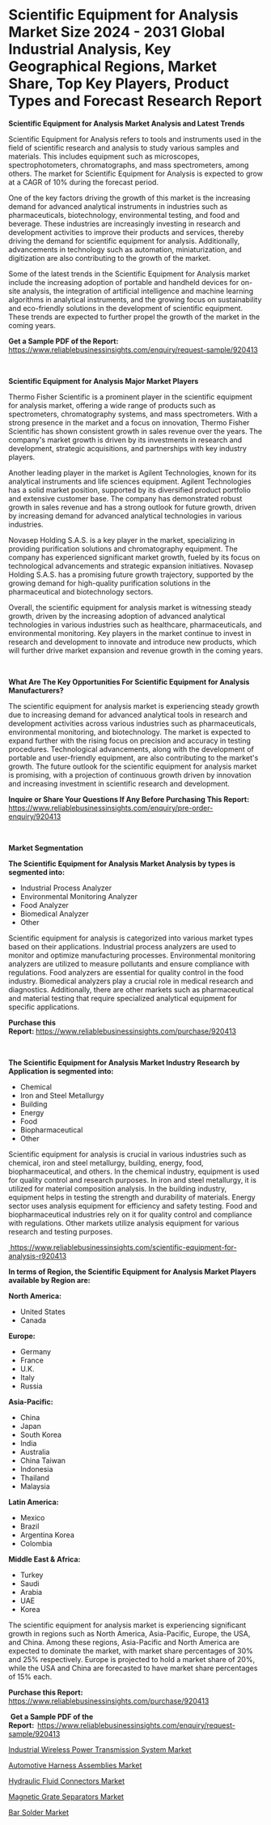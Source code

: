 <p><h1>Scientific Equipment for Analysis Market Size 2024 - 2031 Global Industrial Analysis, Key Geographical Regions, Market Share, Top Key Players, Product Types and Forecast Research Report</h1></p><p><strong>Scientific Equipment for Analysis Market Analysis and Latest Trends</strong></p>
<p><p>Scientific Equipment for Analysis refers to tools and instruments used in the field of scientific research and analysis to study various samples and materials. This includes equipment such as microscopes, spectrophotometers, chromatographs, and mass spectrometers, among others. The market for Scientific Equipment for Analysis is expected to grow at a CAGR of 10% during the forecast period.</p><p>One of the key factors driving the growth of this market is the increasing demand for advanced analytical instruments in industries such as pharmaceuticals, biotechnology, environmental testing, and food and beverage. These industries are increasingly investing in research and development activities to improve their products and services, thereby driving the demand for scientific equipment for analysis. Additionally, advancements in technology such as automation, miniaturization, and digitization are also contributing to the growth of the market.</p><p>Some of the latest trends in the Scientific Equipment for Analysis market include the increasing adoption of portable and handheld devices for on-site analysis, the integration of artificial intelligence and machine learning algorithms in analytical instruments, and the growing focus on sustainability and eco-friendly solutions in the development of scientific equipment. These trends are expected to further propel the growth of the market in the coming years.</p></p>
<p><strong>Get a Sample PDF of the Report:&nbsp;</strong> <a href="https://www.reliablebusinessinsights.com/enquiry/request-sample/920413">https://www.reliablebusinessinsights.com/enquiry/request-sample/920413</a></p>
<p>&nbsp;</p>
<p><strong>Scientific Equipment for Analysis Major Market Players</strong></p>
<p><p>Thermo Fisher Scientific is a prominent player in the scientific equipment for analysis market, offering a wide range of products such as spectrometers, chromatography systems, and mass spectrometers. With a strong presence in the market and a focus on innovation, Thermo Fisher Scientific has shown consistent growth in sales revenue over the years. The company's market growth is driven by its investments in research and development, strategic acquisitions, and partnerships with key industry players.</p><p>Another leading player in the market is Agilent Technologies, known for its analytical instruments and life sciences equipment. Agilent Technologies has a solid market position, supported by its diversified product portfolio and extensive customer base. The company has demonstrated robust growth in sales revenue and has a strong outlook for future growth, driven by increasing demand for advanced analytical technologies in various industries.</p><p>Novasep Holding S.A.S. is a key player in the market, specializing in providing purification solutions and chromatography equipment. The company has experienced significant market growth, fueled by its focus on technological advancements and strategic expansion initiatives. Novasep Holding S.A.S. has a promising future growth trajectory, supported by the growing demand for high-quality purification solutions in the pharmaceutical and biotechnology sectors.</p><p>Overall, the scientific equipment for analysis market is witnessing steady growth, driven by the increasing adoption of advanced analytical technologies in various industries such as healthcare, pharmaceuticals, and environmental monitoring. Key players in the market continue to invest in research and development to innovate and introduce new products, which will further drive market expansion and revenue growth in the coming years.</p></p>
<p>&nbsp;</p>
<p><strong>What Are The Key Opportunities For Scientific Equipment for Analysis Manufacturers?</strong></p>
<p><p>The scientific equipment for analysis market is experiencing steady growth due to increasing demand for advanced analytical tools in research and development activities across various industries such as pharmaceuticals, environmental monitoring, and biotechnology. The market is expected to expand further with the rising focus on precision and accuracy in testing procedures. Technological advancements, along with the development of portable and user-friendly equipment, are also contributing to the market's growth. The future outlook for the scientific equipment for analysis market is promising, with a projection of continuous growth driven by innovation and increasing investment in scientific research and development.</p></p>
<p><strong>Inquire or Share Your Questions If Any Before Purchasing This Report:</strong> <a href="https://www.reliablebusinessinsights.com/enquiry/pre-order-enquiry/920413">https://www.reliablebusinessinsights.com/enquiry/pre-order-enquiry/920413</a></p>
<p>&nbsp;</p>
<p><strong>Market Segmentation</strong></p>
<p><strong>The Scientific Equipment for Analysis Market Analysis by types is segmented into:</strong></p>
<p><ul><li>Industrial Process Analyzer</li><li>Environmental Monitoring Analyzer</li><li>Food Analyzer</li><li>Biomedical Analyzer</li><li>Other</li></ul></p>
<p><p>Scientific equipment for analysis is categorized into various market types based on their applications. Industrial process analyzers are used to monitor and optimize manufacturing processes. Environmental monitoring analyzers are utilized to measure pollutants and ensure compliance with regulations. Food analyzers are essential for quality control in the food industry. Biomedical analyzers play a crucial role in medical research and diagnostics. Additionally, there are other markets such as pharmaceutical and material testing that require specialized analytical equipment for specific applications.</p></p>
<p><strong>Purchase this Report:&nbsp;</strong><a href="https://www.reliablebusinessinsights.com/purchase/920413">https://www.reliablebusinessinsights.com/purchase/920413</a></p>
<p>&nbsp;</p>
<p><strong>The Scientific Equipment for Analysis Market Industry Research by Application is segmented into:</strong></p>
<p><ul><li>Chemical</li><li>Iron and Steel Metallurgy</li><li>Building</li><li>Energy</li><li>Food</li><li>Biopharmaceutical</li><li>Other</li></ul></p>
<p><p>Scientific equipment for analysis is crucial in various industries such as chemical, iron and steel metallurgy, building, energy, food, biopharmaceutical, and others. In the chemical industry, equipment is used for quality control and research purposes. In iron and steel metallurgy, it is utilized for material composition analysis. In the building industry, equipment helps in testing the strength and durability of materials. Energy sector uses analysis equipment for efficiency and safety testing. Food and biopharmaceutical industries rely on it for quality control and compliance with regulations. Other markets utilize analysis equipment for various research and testing purposes.</p></p>
<p><a href="https://www.reliablebusinessinsights.com/scientific-equipment-for-analysis-r920413">&nbsp;https://www.reliablebusinessinsights.com/scientific-equipment-for-analysis-r920413</a></p>
<p><strong>In terms of Region, the Scientific Equipment for Analysis Market Players available by Region are:</strong></p>
<p>
    <p> <strong> North America: </strong>
        <ul>
            <li>United States</li>
            <li>Canada</li>
        </ul>
        </p> 
    <p> <strong> Europe: </strong>
        <ul>
            <li>Germany</li>
            <li>France</li>
            <li>U.K.</li>
            <li>Italy</li>
            <li>Russia</li>
        </ul>
        </p> 
    <p> <strong> Asia-Pacific: </strong>
        <ul>
            <li>China</li>
            <li>Japan</li>
            <li>South Korea</li>
            <li>India</li>
            <li>Australia</li>
            <li>China Taiwan</li>
            <li>Indonesia</li>
            <li>Thailand</li>
            <li>Malaysia</li>
        </ul>
        </p> 
    <p> <strong> Latin America: </strong>
        <ul>
            <li>Mexico</li>
            <li>Brazil</li>
            <li>Argentina Korea</li>
            <li>Colombia</li>
        </ul>
        </p> 
    <p> <strong> Middle East & Africa: </strong>
        <ul>
            <li>Turkey</li>
            <li>Saudi</li>
            <li>Arabia</li>
            <li>UAE</li>
            <li>Korea</li>
        </ul>
    </p>
    </p>
<p><p>The scientific equipment for analysis market is experiencing significant growth in regions such as North America, Asia-Pacific, Europe, the USA, and China. Among these regions, Asia-Pacific and North America are expected to dominate the market, with market share percentages of 30% and 25% respectively. Europe is projected to hold a market share of 20%, while the USA and China are forecasted to have market share percentages of 15% each.</p></p>
<p><strong>Purchase this Report: </strong><a href="https://www.reliablebusinessinsights.com/purchase/920413">https://www.reliablebusinessinsights.com/purchase/920413</a></p>
<p>&nbsp;<strong>Get a Sample PDF of the Report:&nbsp;&nbsp;</strong><a href="https://www.reliablebusinessinsights.com/enquiry/request-sample/920413">https://www.reliablebusinessinsights.com/enquiry/request-sample/920413</a></p>
<p><strong></strong></p>
<p><p><a href="https://github.com/CliffMedina6/Market-Research-Report-List-6/blob/main/industrial-wireless-power-transmission-system-market.md">Industrial Wireless Power Transmission System Market</a></p><p><a href="https://github.com/provorikovar/Market-Research-Report-List-5/blob/main/automotive-harness-assemblies-market.md">Automotive Harness Assemblies Market</a></p><p><a href="https://medium.com/@carol.alsopr44536/hydraulic-fluid-connectors-market-size-growth-and-industry-analysis-by-market-segmentation-and-a44475dd877c">Hydraulic Fluid Connectors Market</a></p><p><a href="https://medium.com/@nathan.skinner8798456/global-magnetic-grate-separators-market-size-share-analysis-by-product-type-by-application-by-fb5f05022eee">Magnetic Grate Separators Market</a></p><p><a href="https://www.linkedin.com/pulse/global-bar-solder-market-sector-types-applications-player-strategies-d4ixf?trackingId=nn2aSTunRKmpbfbljITODw%3D%3D">Bar Solder Market</a></p></p>